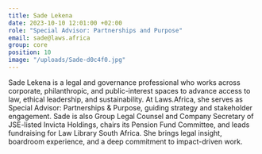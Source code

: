```yaml
---
title: Sade Lekena
date: 2023-10-10 12:01:00 +02:00
role: "Special Advisor: Partnerships and Purpose"
email: sade@laws.africa
group: core
position: 10
image: "/uploads/Sade-d0c4f0.jpg"
---
```


Sade Lekena is a legal and governance professional who works across corporate, philanthropic, and public-interest spaces to advance access to law, ethical leadership, and sustainability. At Laws.Africa, she serves as Special Advisor: Partnerships & Purpose, guiding strategy and stakeholder engagement. Sade is also Group Legal Counsel and Company Secretary of JSE-listed Invicta Holdings, chairs its Pension Fund Committee, and leads fundraising for Law Library South Africa. She brings legal insight, boardroom experience, and a deep commitment to impact-driven work.
